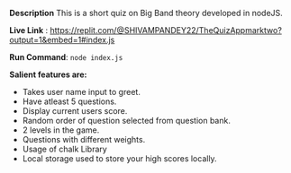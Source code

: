 **Description** This is a short quiz on Big Band theory developed in nodeJS.

**Live Link** : https://replit.com/@SHIVAMPANDEY22/TheQuizAppmarktwo?output=1&embed=1#index.js

**Run Command**: `node index.js`

**Salient features are:**

- Takes user name input to greet.
- Have atleast 5 questions.
- Display current users score.
- Random order of question selected from question bank.
- 2 levels in the game.
- Questions with different weights.
- Usage of chalk Library
- Local storage used to store your high scores locally.
